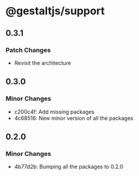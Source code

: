 # @gestaltjs/support

## 0.3.1

### Patch Changes

- Revisit the architecture

## 0.3.0

### Minor Changes

- c200c4f: Add missing packages
- 4c68516: New minor version of all the packages

## 0.2.0

### Minor Changes

- 4b77d2b: Bumping all the packages to 0.2.0
